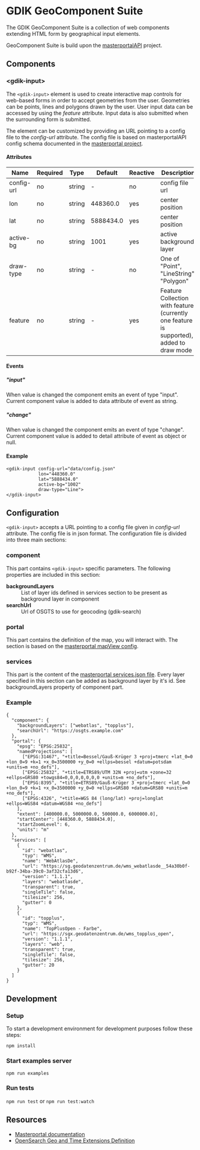 # GDIK GeoComponent Suite

The GDIK GeoComponent Suite is a collection of web components extending HTML form by geographical input elements.

GeoComponent Suite is build upon the [masterportalAPI](https://bitbucket.org/geowerkstatt-hamburg/masterportalapi/src/master/) project.

## Components

### \<gdik-input\>

The `<gdik-input>` element is used to create interactive map controls for web-based forms in order to accept geometries from the user. Geometries can be points, lines and polygons drawn by the user. User input data can be accessed by using the *feature* attribute. Input data is also submitted when the surrounding form is submitted.

The element can be customized by providing an URL pointing to a config file to the *config-url* attribute. The config file is based on masterportalAPI config schema documented in the [masterportal project](https://bitbucket.org/geowerkstatt-hamburg/masterportal/src/dev/).


#### Attributes

| Name       | Required | Type       | Default    | Reactive | Description |
|------------|----------|------------|------------|----------|-------------|
| config-url | no       | string     | -          | no       | config file url |
| lon        | no       | string     | 448360.0   | yes      | center position |
| lat        | no       | string     | 5888434.0  | yes      | center position |
| active-bg  | no       | string     | 1001       | yes      | active background layer |
| draw-type  | no       | string     | -          | no       | One of "Point", "LineString", "Polygon" |
| feature    | no       | string     | -          | yes      | Feature Collection with feature (currently one feature is supported), added to draw mode

#### Events

##### "input"

When value is changed the component emits an event of type "input". Current component value is added to data attribute of event as string.

##### "change"

When value is changed the component emits an event of type "change". Current component value is added to detail attribute of event as object or null.

#### Example

```
<gdik-input config-url="data/config.json"
            lon="448360.0"
            lat="5888434.0"
            active-bg="1002"
            draw-type="Line">
</gdik-input>
```

## Configuration

`<gdik-input>` accepts a URL pointing to a config file given in *config-url* attribute. The config file is in json format. The configuration file is divided into three main sections:

### component

This part contains `<gdik-input>` specific parameters. The following properties are included in this section:

<dl>
  <dt><b>backgroundLayers</b></dt>
  <dd>List of layer ids defined in services section to be present as background layer in component</dd>
  <dt><b>searchUrl</b></dt>
  <dd>Url of OSGTS to use for geocoding (gdik-search)</dd>
</dl>

### portal

This part contains the definition of the map, you will interact with. The section is based on the [masterportal mapView config](https://www.masterportal.org/files/masterportal/html-doku/doc/latest/config.json.html#markdown-header-portalconfigmapview).


### services

This part is the content of the [masterportal services.json file](https://www.masterportal.org/files/masterportal/html-doku/doc/latest/services.json.html). Every layer specified in this section can be added as background layer by it's id. See backgroundLayers property of component part.

### Example
```
{
  "component": {
    "backgroundLayers": ["webatlas", "topplus"],
    "searchUrl": "https://osgts.example.com"
  },
  "portal": {
    "epsg": "EPSG:25832",
    "namedProjections": [
      ["EPSG:31467", "+title=Bessel/Gauß-Krüger 3 +proj=tmerc +lat_0=0 +lon_0=9 +k=1 +x_0=3500000 +y_0=0 +ellps=bessel +datum=potsdam +units=m +no_defs"],
      ["EPSG:25832", "+title=ETRS89/UTM 32N +proj=utm +zone=32 +ellps=GRS80 +towgs84=0,0,0,0,0,0,0 +units=m +no_defs"],
      ["EPSG:8395", "+title=ETRS89/Gauß-Krüger 3 +proj=tmerc +lat_0=0 +lon_0=9 +k=1 +x_0=3500000 +y_0=0 +ellps=GRS80 +datum=GRS80 +units=m +no_defs"],
      ["EPSG:4326", "+title=WGS 84 (long/lat) +proj=longlat +ellps=WGS84 +datum=WGS84 +no_defs"]
    ],
    "extent": [400000.0, 5000000.0, 500000.0, 6000000.0],
    "startCenter": [448360.0, 5888434.0],
    "startZoomLevel": 6,
    "units": "m"
  },
  "services": [
    {
      "id": "webatlas",
      "typ": "WMS",
      "name": "WebAtlasDe",
      "url": "https://sg.geodatenzentrum.de/wms_webatlasde__54a30b0f-b92f-34ba-39c0-3af32cfa13d6",
      "version": "1.1.1",
      "layers": "webatlasde",
      "transparent": true,
      "singleTile": false,
      "tilesize": 256,
      "gutter": 0
    },
    {
      "id": "topplus",
      "typ": "WMS",
      "name": "TopPlusOpen - Farbe",
      "url": "https://sgx.geodatenzentrum.de/wms_topplus_open",
      "version": "1.1.1",
      "layers": "web",
      "transparent": true,
      "singleTile": false,
      "tilesize": 256,
      "gutter": 20
    }
  ]
}
```

## Development

### Setup

To start a development environment for development purposes follow these steps:

```npm install```

### Start examples server

```npm run examples```

### Run tests
```npm run test```
or
```npm run test:watch```

## Resources

- [Masterportal documentation](https://www.masterportal.org/documentation.html)
- [OpenSearch Geo and Time Extensions Definition](https://repository.oceanbestpractices.org/bitstream/handle/11329/1079/10-032r8_OGC_OpenSearch_Geo_and_Time_Extensions.pdf?sequence=1&isAllowed=y)
